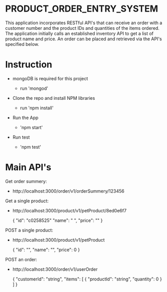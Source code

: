 

# PRODUCT_ORDER_ENTRY_SYSTEM

This application incorporates RESTful API's that can receive an order with a customer number and the product IDs and quantities of the items ordered. The application initially calls an established inventory API to get a list of product name and price. An order can be placed and retrieved via the API's specified below.


# Instruction 
 
* mongoDB is required for this project 
    * run 'mongod' 

* Clone the repo and install NPM libraries 
    * run 'npm install'

* Run the App
    *  'npm start'
    
* Run test 
    * 'npm test'

# Main API's

Get order summery:
* http://localhost:3000/order/v1/orderSummery/123456

    
Get a single product:
*  http://localhost:3000/product/v1/petProduct/8ed0e6f7

    {   "id": "c0258525"
        "name": " ",
        "price": ""
    }


POST a single product:
* http://localhost:3000/product/v1/petProduct

    {
        "id": "",
        "name": "",
        "price": 0
    }

POST an order:
* http://localhost:3000/order/v1/userOrder

    {
    "customerId": "string",
    "items": [
        {
        "productId": "string",
        "quantity": 0
        }
    ]
    }

